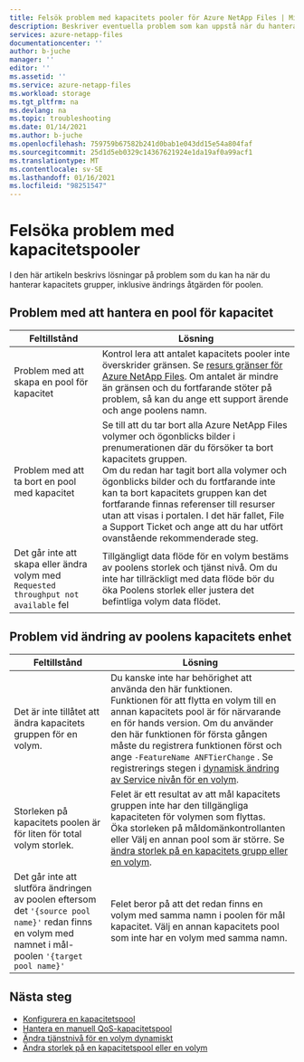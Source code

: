 ```yaml
---
title: Felsök problem med kapacitets pooler för Azure NetApp Files | Microsoft Docs
description: Beskriver eventuella problem som kan uppstå när du hanterar kapacitets grupper och ger lösningar på problemen.
services: azure-netapp-files
documentationcenter: ''
author: b-juche
manager: ''
editor: ''
ms.assetid: ''
ms.service: azure-netapp-files
ms.workload: storage
ms.tgt_pltfrm: na
ms.devlang: na
ms.topic: troubleshooting
ms.date: 01/14/2021
ms.author: b-juche
ms.openlocfilehash: 759759b67582b241d0bab1e043dd15e54a804faf
ms.sourcegitcommit: 25d1d5eb0329c14367621924e1da19af0a99acf1
ms.translationtype: MT
ms.contentlocale: sv-SE
ms.lasthandoff: 01/16/2021
ms.locfileid: "98251547"
---
```

# <a name="troubleshoot-capacity-pool-issues"></a>Felsöka problem med kapacitetspooler

I den här artikeln beskrivs lösningar på problem som du kan ha när du hanterar kapacitets grupper, inklusive ändrings åtgärden för poolen. 

## <a name="issues-managing-a-capacity-pool"></a>Problem med att hantera en pool för kapacitet 

|     Feltillstånd    |     Lösning    |
|-|-|
| Problem med att skapa en pool för kapacitet |  Kontrol lera att antalet kapacitets pooler inte överskrider gränsen. Se [resurs gränser för Azure NetApp Files](azure-netapp-files-resource-limits.md).  Om antalet är mindre än gränsen och du fortfarande stöter på problem, så kan du ange ett support ärende och ange poolens namn. |
| Problem med att ta bort en pool med kapacitet  |  Se till att du tar bort alla Azure NetApp Files volymer och ögonblicks bilder i prenumerationen där du försöker ta bort kapacitets gruppen. <br> Om du redan har tagit bort alla volymer och ögonblicks bilder och du fortfarande inte kan ta bort kapacitets gruppen kan det fortfarande finnas referenser till resurser utan att visas i portalen. I det här fallet, File a Support Ticket och ange att du har utfört ovanstående rekommenderade steg. |
| Det går inte att skapa eller ändra volym med `Requested throughput not available` fel | Tillgängligt data flöde för en volym bestäms av poolens storlek och tjänst nivå. Om du inte har tillräckligt med data flöde bör du öka Poolens storlek eller justera det befintliga volym data flödet. | 

## <a name="issues-when-changing-the-capacity-pool-of-a-volume"></a>Problem vid ändring av poolens kapacitets enhet 

|     Feltillstånd    |     Lösning    |
|-|-|
| Det är inte tillåtet att ändra kapacitets gruppen för en volym. | Du kanske inte har behörighet att använda den här funktionen. <br> Funktionen för att flytta en volym till en annan kapacitets pool är för närvarande en för hands version. Om du använder den här funktionen för första gången måste du registrera funktionen först och ange `-FeatureName ANFTierChange` . Se registrerings stegen i [dynamisk ändring av Service nivån för en volym](dynamic-change-volume-service-level.md). |
| Storleken på kapacitets poolen är för liten för total volym storlek. |  Felet är ett resultat av att mål kapacitets gruppen inte har den tillgängliga kapaciteten för volymen som flyttas.  <br> Öka storleken på måldomänkontrollanten eller Välj en annan pool som är större.  Se [ändra storlek på en kapacitets grupp eller en volym](azure-netapp-files-resize-capacity-pools-or-volumes.md).   |
|  Det går inte att slutföra ändringen av poolen eftersom det `'{source pool name}'` redan finns en volym med namnet i mål-poolen `'{target pool name}'` | Felet beror på att det redan finns en volym med samma namn i poolen för mål kapacitet.  Välj en annan kapacitets pool som inte har en volym med samma namn.   | 

## <a name="next-steps"></a>Nästa steg  

* [Konfigurera en kapacitetspool](azure-netapp-files-set-up-capacity-pool.md)
* [Hantera en manuell QoS-kapacitetspool](manage-manual-qos-capacity-pool.md)
* [Ändra tjänstnivå för en volym dynamiskt](dynamic-change-volume-service-level.md)
* [Ändra storlek på en kapacitetspool eller en volym](azure-netapp-files-resize-capacity-pools-or-volumes.md)
